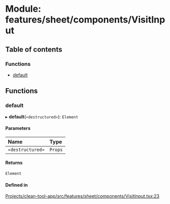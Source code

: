 # Module: features/sheet/components/VisitInput

## Table of contents

### Functions

- [default](../wiki/features.sheet.components.VisitInput#default)

## Functions

### default

▸ **default**(`«destructured»`): `Element`

#### Parameters

| Name | Type |
| :------ | :------ |
| `«destructured»` | `Props` |

#### Returns

`Element`

#### Defined in

[Projects/clean-tool-app/src/features/sheet/components/VisitInput.tsx:23](https://github.com/yuckyh/clean-tool-app/)

